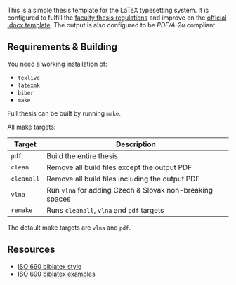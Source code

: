 This is a simple thesis template for the LaTeX typesetting system. It is configured to fulfill the [faculty thesis regulations][regulations] and improve on the [official .docx template][template]. The output is also configured to be *PDF/A-2u* compliant.

## Requirements & Building

You need a working installation of:

- `texlive`
- `latexmk`
- `biber`
- `make`

Full thesis can be built by running `make`.

All make targets:

| Target     | Description                                              |
|------------|----------------------------------------------------------|
| `pdf`      | Build the entire thesis                                  |
| `clean`    | Remove all build files except the output PDF             |
| `cleanall` | Remove all build files including the output PDF          |
| `vlna`     | Run `vlna` for adding Czech & Slovak non-breaking spaces |
| `remake`   | Runs `cleanall`, `vlna` and `pdf` targets                |

The default make targets are `vlna` and `pdf`.

## Resources

- [ISO 690 biblatex style](https://mirrors.nic.cz/tex-archive/macros/latex/contrib/biblatex-contrib/biblatex-iso690/biblatex-iso690.pdf)
- [ISO 690 biblatex examples](https://github.com/michal-h21/biblatex-iso690/blob/master/biblatex-iso690-examples.bib)

[regulations]: https://wwwmod.pedf.cuni.cz/udeska/files/opatreni_dekana/opad_k_podrobnostem_zaverecne_prace_2020.pdf
[template]: https://wwwmod.pedf.cuni.cz/udeska/files/opatreni_dekana/priloha_c_1_bakalarska_prace.docx
